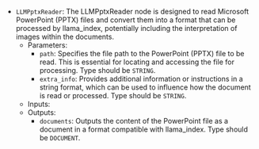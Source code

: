 - `LLMPptxReader`: The LLMPptxReader node is designed to read Microsoft PowerPoint (PPTX) files and convert them into a format that can be processed by llama_index, potentially including the interpretation of images within the documents.
    - Parameters:
        - `path`: Specifies the file path to the PowerPoint (PPTX) file to be read. This is essential for locating and accessing the file for processing. Type should be `STRING`.
        - `extra_info`: Provides additional information or instructions in a string format, which can be used to influence how the document is read or processed. Type should be `STRING`.
    - Inputs:
    - Outputs:
        - `documents`: Outputs the content of the PowerPoint file as a document in a format compatible with llama_index. Type should be `DOCUMENT`.
